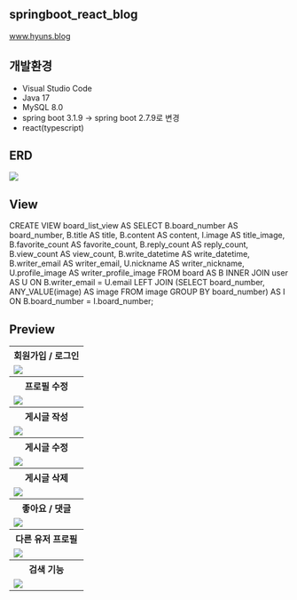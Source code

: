 ## springboot_react_blog

www.hyuns.blog

## 개발환경
- Visual Studio Code
- Java 17
- MySQL 8.0
- spring boot 3.1.9 -> spring boot 2.7.9로 변경
- react(typescript)


## ERD
<img src="https://github.com/hyun45/springboot_react_shop/assets/159392652/6a6e9895-b724-48fc-88b8-1ff500534e0b" />

## View
CREATE VIEW board_list_view AS
SELECT 
    B.board_number AS board_number, 
    B.title AS title, B.content AS content, 
    I.image AS title_image, 
    B.favorite_count AS favorite_count, 
    B.reply_count AS reply_count, 
    B.view_count AS view_count, 
    B.write_datetime AS write_datetime, 
    B.writer_email AS writer_email,
    U.nickname AS writer_nickname, 
    U.profile_image AS writer_profile_image 
FROM board AS B INNER JOIN user AS U
ON B.writer_email = U.email
LEFT JOIN (SELECT board_number, ANY_VALUE(image) AS image FROM image GROUP BY board_number) AS I
ON B.board_number = I.board_number;


## Preview

<html>
<table>
  <tr>
    <th>
      회원가입 / 로그인
    </th>
  </tr>
  <tr>
    <td>
     <img src="https://github.com/hyun45/springboot_react_shop/assets/159392652/f1d23067-ea90-4d82-9aab-9dcde08941e5" />
    </td>
   </tr> 
  <tr>
    <th>
      프로필 수정
    </th>
  </tr>
  <tr>
    <td>
     <img src="https://github.com/hyun45/springboot_react_shop/assets/159392652/d0695bea-e393-4ca1-8a72-d22cb13317fa" />
    </td>
   </tr> 
  <tr>
    <th>
      게시글 작성
    </th>
  </tr>
  <tr>
    <td>
     <img src="https://github.com/hyun45/springboot_react_shop/assets/159392652/3d9d4ae3-27d3-4314-be0e-15c1dd413057" />
    </td>
   </tr>
  <tr>
    <th>
      게시글 수정
    </th>
  </tr>
  <tr>
    <td>
     <img src="https://github.com/hyun45/springboot_react_shop/assets/159392652/c4b632b4-0a3e-4afb-bf25-dc650c22a3ba" />
    </td>
   </tr>
  <tr>
    <th>
      게시글 삭제
    </th>
  </tr>
  <tr>
    <td>
     <img src="https://github.com/hyun45/springboot_react_shop/assets/159392652/3fca5464-232a-4d2c-8163-aeda1199f11e" />
    </td>
   </tr>
  <tr>
    <th>
      좋아요 / 댓글
    </th>
  </tr>
  <tr>
    <td>
     <img src="https://github.com/hyun45/springboot_react_shop/assets/159392652/f71e7bc4-8da2-4d63-84a3-11cb10b8648f" />
    </td>
   </tr>
   <tr>
    <th>
      다른 유저 프로필
    </th>
  </tr>
  <tr>
    <td>
     <img src="https://github.com/hyun45/springboot_react_shop/assets/159392652/ef777425-4bec-47a6-890b-3a1a6d6182ce" />
    </td>
  </tr>
   <tr>
    <th>
      검색 기능
    </th>
  </tr>
  <tr>
    <td>
     <img src="https://github.com/hyun45/springboot_react_shop/assets/159392652/c4b3211d-f11b-4034-9e96-1b36aa7608a2" />
    </td>
  </tr>
</table>
</html>

